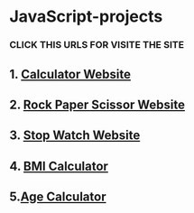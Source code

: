 # JavaScript-projects

### CLICK THIS URLS FOR VISITE THE SITE

## 1. [Calculator Website](https://logesh-works.github.io/JavaScript-projects/Calculator/index.html)
## 2. [Rock Paper Scissor Website](https://logesh-works.github.io/JavaScript-projects/RPS%20game/rps.html)
## 3. [Stop Watch Website](https://logesh-works.github.io/JavaScript-projects/Stop%20watch/forr.html)
## 4. [BMI Calculator](https://logesh-works.github.io/JavaScript-projects/BMI/index.html)
## 5.[Age Calculator](https://logesh-works.github.io/JavaScript-projects/AgeCalculator/index.html)
